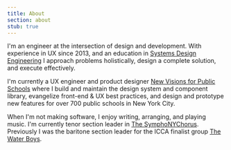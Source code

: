 ```yaml
---
title: About
section: about
stub: true
---
```


I'm an engineer at the intersection of design and development. With experience in UX since 2013, and an education in [Systems Design Engineering](https://uwaterloo.ca/systems-design-engineering/about-systems-design-engineering/what-systems-design-engineering) I approach problems holistically, design a complete solution, and execute effectively.

I'm currently a UX engineer and product designer [New Visions for Public Schools](https://newvisions.org) where I build and maintain the design system and component library, evangelize front-end & UX best practices, and design and prototype new features for over 700 public schools in New York City.

<!-- I've worked at MUSIC Group, Noom, KnowRoaming, Sony and Zynga, conducting market and customer research, developing user flows and wireframes, refining UIs, and testing prototypes. My company Chameleon Hearing Protection won the [Norman Esch Entrepreneurship award](https://uwaterloo.ca/engineering/news/six-teams-win-10000-each-annual-esch-awards) in March 2017, and was a semi-finalist for AC JumpStart. -->

When I'm not making software, I enjoy writing, arranging, and playing music. I'm currently tenor section leader in [The SymphoNYChorus](https://www.thesymphonychorus.com/). Previously I was the baritone section leader for the ICCA finalist group [The Water Boys](http://www.570news.com/2017/04/05/uw-capella-group-shot-world-title/).
